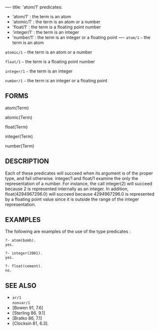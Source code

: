 —-
title: 'atom/1'
predicates:
 - 'atom/1' : the term is an atom
 - 'atomic/1' : the term is an atom or a number
 - 'float/1' : the term is a floating point number
 - 'integer/1' : the term is an integer
 - 'number/1' : the term is an integer or a floating point
—-
`atom/1` `—` the term is an atom

`atomic/1` `—` the term is an atom or a number

`float/1` `—` the term is a floating point number

`integer/1` `—` the term is an integer

`number/1` `—` the term is an integer or a floating point


## FORMS

atom(Term)

atomic(Term)

float(Term)

integer(Term)

number(Term)


## DESCRIPTION

Each of these predicates will succeed when its argument is of the proper type, and fail otherwise. integer/1 and float/1 examine the only the representation of a number. For instance, the call integer(2) will succeed because 2 is represented internally as an integer. In addition, float(4294967296.0) will succeed because 4294967296.0 is represented by a floating point value since it is outside the range of the integer representation.


## EXAMPLES

The following are examples of the use of the type predicates :

```
?- atom(bomb).
yes.
```

```
?- integer(2001).
yes.
```

```
?- float(cement).
no.
```


## SEE ALSO

- `ar/1`  
`nonvar/1`
- [Bowen 91, 7.6]
- [Sterling 86, 9.1]
- [Bratko 86, 7.1]
- [Clocksin 81, 6.3]. 

